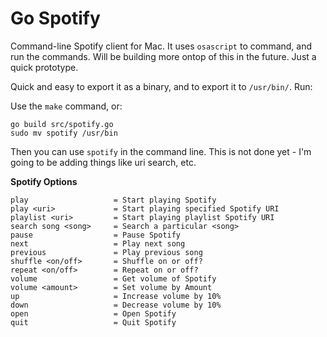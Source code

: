 Go Spotify
==========

Command-line Spotify client for Mac. It uses `osascript` to command, and run the commands. Will be building more ontop of this in the future. Just a quick prototype.

Quick and easy to export it as a binary, and to export it to `/usr/bin/`. Run:

Use the `make` command, or:

```
go build src/spotify.go
sudo mv spotify /usr/bin
```

Then you can use `spotify` in the command line. This is not done yet - I'm going to be adding things like uri search, etc. 

**Spotify Options**

```   
play                   = Start playing Spotify
play <uri>             = Start playing specified Spotify URI
playlist <uri>         = Start playing playlist Spotify URI
search song <song>     = Search a particular <song>
pause                  = Pause Spotify
next                   = Play next song
previous               = Play previous song
shuffle <on/off>       = Shuffle on or off?
repeat <on/off>        = Repeat on or off?
volume                 = Get volume of Spotify
volume <amount>        = Set volume by Amount
up                     = Increase volume by 10%
down                   = Decrease volume by 10%
open                   = Open Spotify
quit                   = Quit Spotify
```
